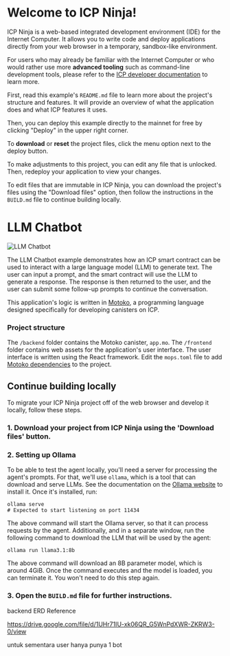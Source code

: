 # Welcome to ICP Ninja!

ICP Ninja is a web-based integrated development environment (IDE) for the Internet Computer. It allows you to write code and deploy applications directly from your web browser in a temporary, sandbox-like environment.

For users who may already be familiar with the Internet Computer or who would rather use more **advanced tooling** such as command-line development tools, please refer to the [ICP developer documentation](https://internetcomputer.org/docs/current/developer-docs/getting-started/overview-of-icp) to learn more.

First, read this example's `README.md` file to learn more about the project's structure and features. It will provide an overview of what the application does and what ICP features it uses.

Then, you can deploy this example directly to the mainnet for free by clicking "Deploy" in the upper right corner.

To **download** or **reset** the project files, click the menu option next to the deploy button.

To make adjustments to this project, you can edit any file that is unlocked. Then, redeploy your application to view your changes.

To edit files that are immutable in ICP Ninja, you can download the project's files using the "Download files" option, then follow the instructions in the `BUILD.md` file to continue building locally.


# LLM Chatbot

![LLM Chatbot](https://icp.ninja/examples/_attachments/llm_chatbot.png)

The LLM Chatbot example demonstrates how an ICP smart contract can be used to interact with a large language model (LLM) to generate text. The user can input a prompt, and the smart contract will use the LLM to generate a response.
The response is then returned to the user, and the user can submit some follow-up prompts to continue the conversation.

This application's logic is written in [Motoko](https://internetcomputer.org/docs/current/motoko/main/getting-started/motoko-introduction), a programming language designed specifically for developing canisters on ICP.

### Project structure

The `/backend` folder contains the Motoko canister, `app.mo`. The `/frontend` folder contains web assets for the application's user interface. The user interface is written using the React framework. Edit the `mops.toml` file to add [Motoko dependencies](https://mops.one/) to the project.

## Continue building locally

To migrate your ICP Ninja project off of the web browser and develop it locally, follow these steps.

### 1. Download your project from ICP Ninja using the 'Download files' button.

### 2. Setting up Ollama

To be able to test the agent locally, you'll need a server for processing the agent's prompts. For that, we'll use `ollama`, which is a tool that can download and serve LLMs.
See the documentation on the [Ollama website](https://ollama.com/) to install it. Once it's installed, run:

```
ollama serve
# Expected to start listening on port 11434
```

The above command will start the Ollama server, so that it can process requests by the agent. Additionally, and in a separate window, run the following command to download the LLM that will be used by the agent:

```
ollama run llama3.1:8b
```

The above command will download an 8B parameter model, which is around 4GiB. Once the command executes and the model is loaded, you can terminate it. You won't need to do this step again.

### 3. Open the `BUILD.md` file for further instructions.



backend ERD Reference

https://drive.google.com/file/d/1UHr71IU-xk06QR_G5WnPdXWR-ZKRW3-0/view

untuk sementara user hanya punya 1 bot 